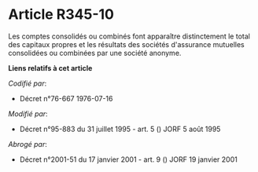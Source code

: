 # Article R345-10

Les comptes consolidés ou combinés font apparaître distinctement le total des capitaux propres et les résultats des sociétés
d'assurance mutuelles consolidées ou combinées par une société anonyme.

**Liens relatifs à cet article**

_Codifié par_:

  - Décret n°76-667 1976-07-16

_Modifié par_:

  - Décret n°95-883 du 31 juillet 1995 - art. 5 () JORF 5 août 1995

_Abrogé par_:

  - Décret n°2001-51 du 17 janvier 2001 - art. 9 () JORF 19 janvier 2001
